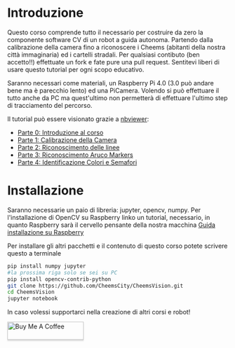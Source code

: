 # Introduzione
Questo corso comprende tutto il necessario per costruire da zero la componente software CV di un robot a guida autonoma.
Partendo dalla calibrazione della camera fino a riconoscere i Cheems (abitanti della nostra città immaginaria) ed i cartelli stradali.
Per qualsiasi contibuto (ben accetto!!) effettuate un fork e fate pure una pull request.
Sentitevi liberi di usare questo tutorial per ogni scopo educativo.

Saranno necessari come materiali, un Raspberry Pi 4.0 (3.0 può andare bene ma è parecchio lento) ed una PiCamera.
Volendo si può effettuare il tutto anche da PC ma quest'ultimo non permetterà di effettuare l'ultimo step di tracciamento del percorso.

Il tutorial può essere visionato grazie a [nbviewer](http://nbviewer.jupyter.org):
* [Parte 0: Introduzione al corso](https://github.com/CheemsCity/CheemsVision/blob/main/CheemsVision-Part0-Introduction.ipynb)
* [Parte 1: Calibrazione della Camera](https://github.com/CheemsCity/CheemsVision/blob/main/CheemsVision-Part1-Calibration.ipynb)
* [Parte 2: Riconoscimento delle linee](https://github.com/CheemsCity/CheemsVision/blob/main/CheemsVision-Part2-LineRecognition.ipynb)
* [Parte 3: Riconoscimento Aruco Markers](https://github.com/CheemsCity/CheemsVision/blob/main/CheemsVision-Part3-ArucoMarkersRecognition.ipynb)
* [Parte 4: Identificazione Colori e Semafori](https://github.com/CheemsCity/CheemsVision/blob/main/CheemsVision-Part4-StreetLightFinder.ipynb)

# Installazione
Saranno necessarie un paio di libreria: jupyter, opencv, numpy.
Per l'installazione di OpenCV su Raspberry linko un tutorial, necessario, in quanto Raspberry sarà il cervello pensante della nostra macchina [Guida installazione su Raspberry](https://robu.in/installing-opencv-using-cmake-in-raspberry-pi/)


Per installare gli altri pacchetti e il contenuto di questo corso potete scrivere questo a terminale
```bash
pip install numpy jupyter
#la prossima riga solo se sei su PC
pip install opencv-contrib-python
git clone https://github.com/CheemsCity/CheemsVision.git
cd CheemsVision
jupyter notebook
```

In caso volessi supportarci nella creazione di altri corsi e robot!

<a href="https://bmc.link/cheemscity" target="_blank"><img src="https://www.buymeacoffee.com/assets/img/custom_images/orange_img.png" alt="Buy Me A Coffee" style="height: 41px !important;width: 174px !important;box-shadow: 0px 3px 2px 0px rgba(190, 190, 190, 0.5) !important;-webkit-box-shadow: 0px 3px 2px 0px rgba(190, 190, 190, 0.5) !important;" ></a>
